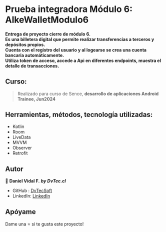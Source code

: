 # Prueba integradora Módulo 6: AlkeWalletModulo6
<h4>Entrega de proyecto cierre de módulo 6. <br>
Es una billetera digital que permite realizar transferencias a terceros y depósitos propios. <br>
Cuenta con el registro del usuario y al logearse se crea una cuenta bancaria automáticamente. <br>
Utiliza token de acceso, accede a Api en diferentes endpoints, muestra el detalle de transacciones. <br>
</h4>

## Curso:
> Realizado para curso de Sence, **desarrollo de aplicaciones Android Trainee, Jun2024**

## Herramientas, métodos, tecnología utilizadas: 
- Kotlin
- Room
- LiveData
- MVVM
- Observer
- Retrofit

## Autor

👤 **Daniel Vidal F.**
***by DvTec.cl***

- GitHub  : [DvTecSoft](https://github.com/DvTecSoft)
- LinkedIn: [LinkedIn](https://www.linkedin.com/in/daniel-alejandro-vidal-figueroa-58108a51) 

## Apóyame
Dame una ⭐️ si te gusta este proyecto!





